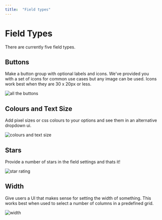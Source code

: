 ```yaml
---
title:  "Field types"
---
```


# Field Types

There are currently five field types.

## Buttons

Make a button group with optional labels and icons. We've provided you with a set of icons for common use cases but any image can be used. Icons work best when they are 30 x 20px or less.

![all the buttons](http://s3-eu-west-1.amazonaws.com/supercoolplugins/Button-Box/buttons-with-settings.jpg)

## Colours and Text Size

Add pixel sizes or css colours to your options and see them in an alternative dropdown ui.

![colours and text size](http://s3-eu-west-1.amazonaws.com/supercoolplugins/Button-Box/colours-and-text-size.jpg)
## Stars

Provide a number of stars in the field settings and thats it!

![star rating](http://s3-eu-west-1.amazonaws.com/supercoolplugins/Button-Box/star-rating.jpg)

## Width

Give users a UI that makes sense for setting the width of something. This works best when used to select a number of columns in a predefined grid.

![width](http://s3-eu-west-1.amazonaws.com/supercoolplugins/Button-Box/width.jpg)
